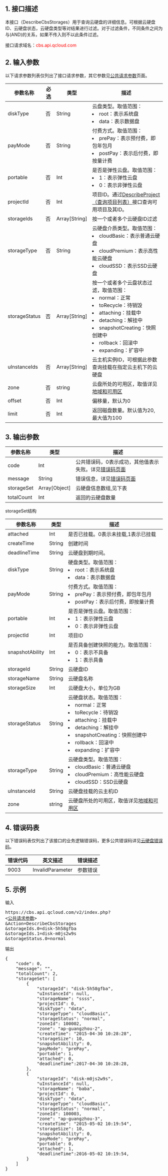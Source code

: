 ## 1. 接口描述

本接口（DescribeCbsStorages）用于查询云硬盘的详细信息。可根据云硬盘ID、云硬盘状态，云硬盘类型等对结果进行过滤。对于过滤条件，不同条件之间为与(AND)的关系，如果不传入则不以此条件过滤。

接口请求域名：<font style="color:red">cbs.api.qcloud.com</font>


## 2. 输入参数

以下请求参数列表仅列出了接口请求参数，其它参数见[公共请求参数](http://tce.fsphere.cn/document/product/240/8320)页面。

| 参数名称 | 必选  | 类型 | 描述 |
|---------|---------|---------|---------|
| diskType | 否 | String | 云盘类型。取值范围：<br><li>root：表示系统盘<br><li>data：表示数据盘 |
| payMode | 否 | String | 付费方式。取值范围：<br><li>prePay：表示预付费，即包年包月<br><li>postPay：表示后付费，即按量计费 | 
| portable | 否 | Int | 是否是弹性云盘。取值范围：<br><li>1：表示弹性云盘<br><li>0：表示非弹性云盘 | 
| projectId | 否 | Int | 项目ID。通过[DescribeProject（查询项目列表）](http://tce.fsphere.cn/document/product/378/4400)接口查询可用项目及其ID。 | 
| storageIds | 否 | Array[String] | 按一个或者多个云硬盘ID过滤 |
| storageType | 否 | String | 云硬盘介质类型。取值范围：<br><li>cloudBasic：表示普通云硬盘<br><li>cloudPremium：表示高性能云硬盘<br><li>cloudSSD：表示SSD云硬盘 |
| storageStatus | 否 | Array[String] | 按一个或者多个云盘状态过滤，取值范围：<br><li>normal：正常<br><li>toRecycle：待销毁<br><li>attaching：挂载中<br><li>detaching：解挂中<br><li>snapshotCreating：快照创建中<br><li>rollback：回滚中<br><li>expanding：扩容中 | 
| uInstanceIds | 否 | Array[String] | 云主机实例ID，可根据此参数查询挂载在指定云主机下的云硬盘 |
| zone | 否 | string | 云盘所处的可用区，取值详见[地域和可用区](http://tce.fsphere.cn/document/product/213/6091)|
| offset | 否 | Int | 偏移量，默认为0 | 
| limit | 否 | Int | 返回磁盘数量。默认值为20, 最大值为100 | 

<!-- | zoneId | 否 | Int | 硬盘所在可用区ID，通过 [DescribeAvailabilityZones（查询可用区）](http://tce.fsphere.cn/doc/api/229/%E6%9F%A5%E8%AF%A2%E5%8F%AF%E7%94%A8%E5%8C%BA)接口查询  |-->


## 3. 输出参数

| 参数名称 | 类型 | 描述 |
| ------- | ------- | ------- |
| code | Int | 公共错误码，0表示成功，其他值表示失败。详见[错误码页面](http://tce.fsphere.cn/doc/api/364/%E9%94%99%E8%AF%AF%E7%A0%81) |
| message | String | 错误信息，详见[错误码页面](http://tce.fsphere.cn/doc/api/364/%E9%94%99%E8%AF%AF%E7%A0%81)|
| storageSet | Array[Object] | 云硬盘信息数组,见下表 |
| totalCount | Int | 返回的云硬盘数量|
 
 storageSet结构
 
| 参数名称 | 类型 | 描述 |
| ------- | ------- | ------- |
| attached | Int | 是否已挂载。0表示未挂载,1表示已挂载 | 
| createTime | String | 创建时间 |
| deadlineTime | String | 云硬盘到期时间。 | 
| diskType | String | 硬盘类型。取值范围：<br><li>root：表示系统盘<br><li>data：表示数据盘 | 
| payMode | String | 付费方式。取值范围：<br><li>prePay：表示预付费，即包年包月<br><li>postPay：表示后付费，即按量计费 | 
| portable | Int | 是否是弹性云盘。取值范围：<br><li>1：表示弹性云盘<br><li>0：表示非弹性云盘 | 
| projectId | Int | 项目ID | 
| snapshotAbility | Int | 是否具备创建快照的能力。取值范围：<br><li>0：表示不具备<br><li>1：表示具备 | 
| storageId | String | 云硬盘ID | 
| storageName | String | 云硬盘名称 | 
| storageSize | Int | 云硬盘大小，单位为GB | 
| storageStatus | String | 云硬盘状态。取值范围：<br><li>normal：正常<br><li>toRecycle：待销毁<br><li>attaching：挂载中<br><li>detaching：解挂中<br><li>snapshotCreating：快照创建中<br><li>rollback：回滚中<br><li>expanding：扩容中 | 
| storageType | String | 云硬盘类型。取值范围：<br><li>cloudBasic：普通云硬盘<br><li>cloudPremium：高性能云硬盘<br><li>cloudSSD：SSD云硬盘 | 
| uInstanceId | String | 云硬盘挂载的云主机ID |
| zone | string | 云硬盘所处的可用区，取值详见[地域和可用区](http://tce.fsphere.cn/document/product/213/6091) 

<!-- | zoneId | Int | 云硬盘所在可用区ID,具体含义可通过通过 [DescribeAvailabilityZones（查询可用区）](http://tce.fsphere.cn/doc/api/229/%E6%9F%A5%E8%AF%A2%E5%8F%AF%E7%94%A8%E5%8C%BA) 接口查询 | -->

## 4. 错误码表

以下错误码表仅列出了该接口的业务逻辑错误码，更多公共错误码详见[云硬盘错误码](http://tce.fsphere.cn/doc/api/364/4207)。

| 错误代码 | 英文描述 | 错误描述 |
| ------- | ------- | ------- |
| 9003 | InvalidParameter | 参数错误 |

## 5. 示例

输入
<pre>
https://cbs.api.qcloud.com/v2/index.php?
<<a href="http://tce.fsphere.cn/doc/api/229/6976">公共请求参数</a>>
&Action=DescribeCbsStorages
&storageIds.0=disk-5h58gfba
&storageIds.1=disk-m0js2w9s
&storageStatus.0=normal
</pre>

输出

<pre>
{
    "code": 0,
    "message": "",
    "totalCount": 2,
    "storageSet": [
        {
            "storageId": "disk-5h58gfba",
            "uInstanceId": null,
            "storageName": "ssss",
            "projectId": 0,
            "diskType": "data",
            "storageType": "cloudBasic",
            "storageStatus": "normal",
            "zoneId": 100002,
            "zone": "ap-guangzhou-2",
            "createTime": "2015-04-30 10:28:28",
            "storageSize": 10,
            "snapshotAbility": 0,
            "payMode": "prePay",
            "portable": 1,
            "attached": 0,
            "deadlineTime":2017-04-30 10:28:28,
        },
        {
            "storageId": "disk-m0js2w9s",
            "uInstanceId": null,
            "storageName": "baba",
            "projectId": 0,
            "diskType": "data",
            "storageType": "cloudBasic",
            "storageStatus": "normal",
            "zoneId": 100003,
            "zone": "ap-guangzhou-3",
            "createTime": "2015-05-02 10:19:54",
            "storageSize": 10,
            "snapshotAbility": 0,
            "payMode": "prePay",
            "portable": 0,
            "attached": 1,
            "deadlineTime":2016-05-02 10:19:54,
        }
    ]
}
</pre>


